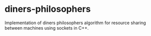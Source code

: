 # diners-philosophers
Implementation of diners philosophers algorithm for resource sharing between machines using sockets in C++.
